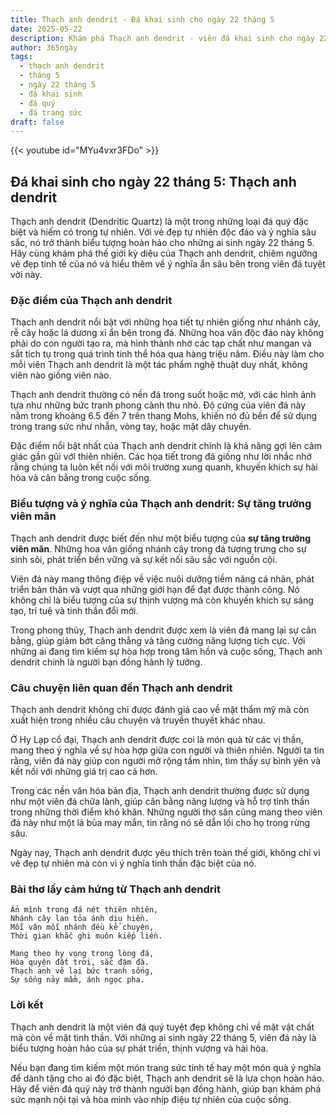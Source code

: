 ```yaml
---
title: Thạch anh dendrit - Đá khai sinh cho ngày 22 tháng 5
date: 2025-05-22
description: Khám phá Thạch anh dendrit - viên đá khai sinh cho ngày 22 tháng 5, biểu tượng của Sự tăng trưởng viên mãn. Cùng tìm hiểu ý nghĩa sâu sắc của viên đá độc đáo này.
author: 365ngày
tags:
  - thạch anh dendrit
  - tháng 5
  - ngày 22 tháng 5
  - đá khai sinh
  - đá quý
  - đá trang sức
draft: false
---
```


{{< youtube id="MYu4vxr3FDo" >}}


## Đá khai sinh cho ngày 22 tháng 5: Thạch anh dendrit

Thạch anh dendrit (Dendritic Quartz) là một trong những loại đá quý đặc biệt và hiếm có trong tự nhiên. Với vẻ đẹp tự nhiên độc đáo và ý nghĩa sâu sắc, nó trở thành biểu tượng hoàn hảo cho những ai sinh ngày 22 tháng 5. Hãy cùng khám phá thế giới kỳ diệu của Thạch anh dendrit, chiêm ngưỡng vẻ đẹp tinh tế của nó và hiểu thêm về ý nghĩa ẩn sâu bên trong viên đá tuyệt vời này.

### Đặc điểm của Thạch anh dendrit

Thạch anh dendrit nổi bật với những họa tiết tự nhiên giống như nhánh cây, rễ cây hoặc lá dương xỉ ẩn bên trong đá. Những hoa văn độc đáo này không phải do con người tạo ra, mà hình thành nhờ các tạp chất như mangan và sắt tích tụ trong quá trình tinh thể hóa qua hàng triệu năm. Điều này làm cho mỗi viên Thạch anh dendrit là một tác phẩm nghệ thuật duy nhất, không viên nào giống viên nào.

Thạch anh dendrit thường có nền đá trong suốt hoặc mờ, với các hình ảnh tựa như những bức tranh phong cảnh thu nhỏ. Độ cứng của viên đá này nằm trong khoảng 6.5 đến 7 trên thang Mohs, khiến nó đủ bền để sử dụng trong trang sức như nhẫn, vòng tay, hoặc mặt dây chuyền.

Đặc điểm nổi bật nhất của Thạch anh dendrit chính là khả năng gợi lên cảm giác gần gũi với thiên nhiên. Các họa tiết trong đá giống như lời nhắc nhở rằng chúng ta luôn kết nối với môi trường xung quanh, khuyến khích sự hài hòa và cân bằng trong cuộc sống.

### Biểu tượng và ý nghĩa của Thạch anh dendrit: Sự tăng trưởng viên mãn

Thạch anh dendrit được biết đến như một biểu tượng của **sự tăng trưởng viên mãn**. Những hoa văn giống nhánh cây trong đá tượng trưng cho sự sinh sôi, phát triển bền vững và sự kết nối sâu sắc với nguồn cội.

Viên đá này mang thông điệp về việc nuôi dưỡng tiềm năng cá nhân, phát triển bản thân và vượt qua những giới hạn để đạt được thành công. Nó không chỉ là biểu tượng của sự thịnh vượng mà còn khuyến khích sự sáng tạo, trí tuệ và tinh thần đổi mới.

Trong phong thủy, Thạch anh dendrit được xem là viên đá mang lại sự cân bằng, giúp giảm bớt căng thẳng và tăng cường năng lượng tích cực. Với những ai đang tìm kiếm sự hòa hợp trong tâm hồn và cuộc sống, Thạch anh dendrit chính là người bạn đồng hành lý tưởng.

### Câu chuyện liên quan đến Thạch anh dendrit

Thạch anh dendrit không chỉ được đánh giá cao về mặt thẩm mỹ mà còn xuất hiện trong nhiều câu chuyện và truyền thuyết khác nhau.

Ở Hy Lạp cổ đại, Thạch anh dendrit được coi là món quà từ các vị thần, mang theo ý nghĩa về sự hòa hợp giữa con người và thiên nhiên. Người ta tin rằng, viên đá này giúp con người mở rộng tầm nhìn, tìm thấy sự bình yên và kết nối với những giá trị cao cả hơn.

Trong các nền văn hóa bản địa, Thạch anh dendrit thường được sử dụng như một viên đá chữa lành, giúp cân bằng năng lượng và hỗ trợ tinh thần trong những thời điểm khó khăn. Những người thợ săn cũng mang theo viên đá này như một lá bùa may mắn, tin rằng nó sẽ dẫn lối cho họ trong rừng sâu.

Ngày nay, Thạch anh dendrit được yêu thích trên toàn thế giới, không chỉ vì vẻ đẹp tự nhiên mà còn vì ý nghĩa tinh thần đặc biệt của nó.

### Bài thơ lấy cảm hứng từ Thạch anh dendrit

```
Ẩn mình trong đá nét thiên nhiên,  
Nhánh cây lan tỏa ánh dịu hiền.  
Mỗi vân mỗi nhánh đều kể chuyện,  
Thời gian khắc ghi muôn kiếp liền.  

Mang theo hy vọng trong lòng đá,  
Hòa quyện đất trời, sắc đậm đà.  
Thạch anh vẽ lại bức tranh sống,  
Sự sống nảy mầm, ánh ngọc pha.  
```

### Lời kết

Thạch anh dendrit là một viên đá quý tuyệt đẹp không chỉ về mặt vật chất mà còn về mặt tinh thần. Với những ai sinh ngày 22 tháng 5, viên đá này là biểu tượng hoàn hảo của sự phát triển, thịnh vượng và hài hòa.

Nếu bạn đang tìm kiếm một món trang sức tinh tế hay một món quà ý nghĩa để dành tặng cho ai đó đặc biệt, Thạch anh dendrit sẽ là lựa chọn hoàn hảo. Hãy để viên đá quý này trở thành người bạn đồng hành, giúp bạn khám phá sức mạnh nội tại và hòa mình vào nhịp điệu tự nhiên của cuộc sống.